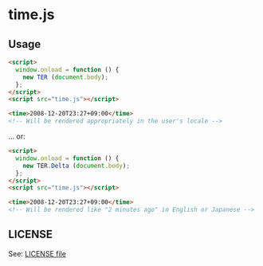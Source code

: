 time.js
=======

## Usage

```html
<script>
  window.onload = function () {
    new TER (document.body);
  };
</script>
<script src="time.js"></script>

<time>2008-12-20T23:27+09:00</time>
<!-- Will be rendered appropriately in the user's locale -->
```

... or:

```html
<script>
  window.onload = function () {
    new TER.Delta (document.body);
  };
</script>
<script src="time.js"></script>

<time>2008-12-20T23:27+09:00</time>
<!-- Will be rendered like "2 minutes ago" in English or Japanese -->
```

## LICENSE

See: [LICENSE file](./LICENSE)
